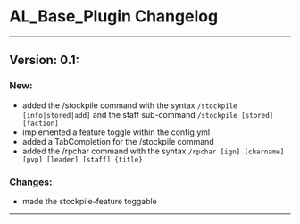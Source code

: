 # AL_Base_Plugin Changelog
___
## Version: 0.1:
### New:
+ added the /stockpile command with the syntax `/stockpile [info|stored|add]` and the staff sub-command `/stockpile [stored] [faction]`
+ implemented a feature toggle within the config.yml
+ added a TabCompletion for the /stockpile command
+ added the /rpchar command with the syntax `/rpchar [ign] [charname] [pvp] [leader] [staff] {title}`

### Changes:
* made the stockpile-feature toggable
___